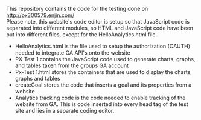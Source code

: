This repository contains the code for the testing done on http://px300579.enjin.com/<br>
Please note, this website's code editor is setup so that JavaScript code is separated into different modules, so HTML and JavaScript code have been put into different files, except for the HelloAnalytics.html file.


<ul>
<li>HelloAnalytics.html is the file used to setup the authorization (OAUTH) needed to integrate GA API's onto the website</li>
<li>PX-Test 1 contains the JavaScript code used to generate charts, graphs, and tables taken from the groups GA account</li>
<li>Px-Test 1.html stores the containers that are used to display the charts, graphs and tables </li>
<li>createGoal stores the code that inserts a goal and its properties from a website </li>
<li>Analytics tracking code is the code needed to enable tracking of the website from GA. This is code inserted into every head tag of the test site and lies in a separate coding editor. </li>
</ul>
